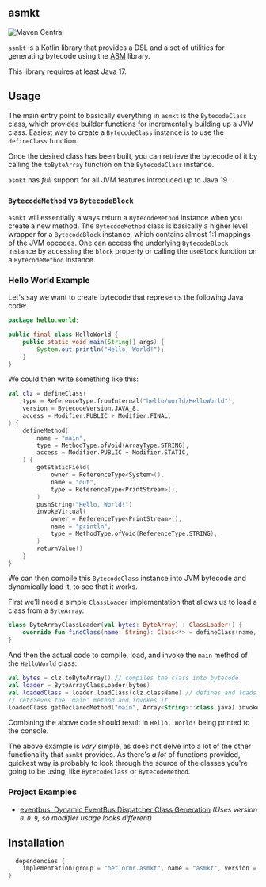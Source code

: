 ## asmkt

![Maven Central](https://img.shields.io/maven-central/v/net.ormr.asmkt/asmkt?label=release&style=for-the-badge)

`asmkt` is a Kotlin library that provides a DSL and a set of utilities for generating bytecode using
the [ASM](https://asm.ow2.io/) library.

This library requires at least Java 17.

## Usage

The main entry point to basically everything in `asmkt` is the `BytecodeClass` class, which provides builder functions
for incrementally building up a JVM class. Easiest way to create a `BytecodeClass` instance is to use the `defineClass`
function.

Once the desired class has been built, you can retrieve the bytecode of it by calling the `toByteArray` function on
the `BytecodeClass` instance.

`asmkt` has *full* support for all JVM features introduced up to Java 19.

### `BytecodeMethod` vs `BytecodeBlock`

`asmkt` will essentially always return a `BytecodeMethod` instance when you create a new method. The `BytecodeMethod`
class is basically a higher level wrapper for a `BytecodeBlock` instance, which contains almost 1:1 mappings of the JVM
opcodes. One can access the underlying `BytecodeBlock` instance by accessing the `block` property or calling
the `useBlock` function on a `BytecodeMethod` instance.

### Hello World Example

Let's say we want to create bytecode that represents the following Java code:

```java
package hello.world;

public final class HelloWorld {
    public static void main(String[] args) {
        System.out.println("Hello, World!");
    }
}
```

We could then write something like this:

```kotlin
val clz = defineClass(
    type = ReferenceType.fromInternal("hello/world/HelloWorld"),
    version = BytecodeVersion.JAVA_8,
    access = Modifier.PUBLIC + Modifier.FINAL,
) {
    defineMethod(
        name = "main",
        type = MethodType.ofVoid(ArrayType.STRING),
        access = Modifier.PUBLIC + Modifier.STATIC,
    ) {
        getStaticField(
            owner = ReferenceType<System>(),
            name = "out",
            type = ReferenceType<PrintStream>(),
        )
        pushString("Hello, World!")
        invokeVirtual(
            owner = ReferenceType<PrintStream>(),
            name = "println",
            type = MethodType.ofVoid(ReferenceType.STRING),
        )
        returnValue()
    }
}
```

We can then compile this `BytecodeClass` instance into JVM bytecode and dynamically load it, to see that it works.

First we'll need a simple `ClassLoader` implementation that allows us to load a class from a `ByteArray`:

```kotlin
class ByteArrayClassLoader(val bytes: ByteArray) : ClassLoader() {
    override fun findClass(name: String): Class<*> = defineClass(name, bytes, 0, bytes.size)
}
```

And then the actual code to compile, load, and invoke the `main` method of the `HelloWorld` class:

```kotlin
val bytes = clz.toByteArray() // compiles the class into bytecode
val loader = ByteArrayClassLoader(bytes)
val loadedClass = loader.loadClass(clz.className) // defines and loads our custom class
// retrieves the 'main' method and invokes it
loadedClass.getDeclaredMethod("main", Array<String>::class.java).invoke(null, arrayOf<String>())
```

Combining the above code should result in `Hello, World!` being printed to the console.

The above example is *very* simple, as does not delve into a lot of the other functionality that `asmkt` provides. As
there's *a lot* of functions provided, quickest way is probably to look through the source of the classes you're going
to be using, like `BytecodeClass` or `BytecodeMethod`.

### Project Examples

- [eventbus: Dynamic EventBus Dispatcher Class Generation](https://github.com/Olivki/eventbus/blob/master/core/src/main/kotlin/net/ormr/eventbus/factories/asm.kt)
  *(Uses version `0.0.9`, so modifier usage looks different)*

## Installation

```kotlin
  dependencies {
    implementation(group = "net.ormr.asmkt", name = "asmkt", version = "${RELEASE_VERSION}")
}
```
